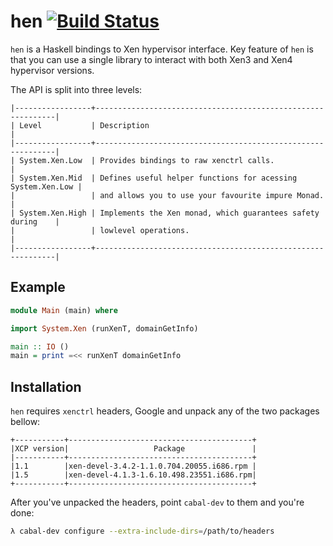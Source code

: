 hen [![Build Status][travis-img]][travis]
===

[travis]: http://travis-ci.org/selectel/hen
[travis-img]: https://secure.travis-ci.org/selectel/hen.png

`hen` is a Haskell bindings to Xen hypervisor interface. Key feature of
`hen` is that you can use a single library to interact with both Xen3 and
Xen4 hypervisor versions.

The API is split into three levels:

```
|-----------------+-------------------------------------------------------------|
| Level           | Description                                                 |
|-----------------+-------------------------------------------------------------|
| System.Xen.Low  | Provides bindings to raw xenctrl calls.                     |
| System.Xen.Mid  | Defines useful helper functions for acessing System.Xen.Low |
|                 | and allows you to use your favourite impure Monad.          |
| System.Xen.High | Implements the Xen monad, which guarantees safety during    |
|                 | lowlevel operations.                                        |
|-----------------+-------------------------------------------------------------|
```

Example
-------

```haskell
module Main (main) where

import System.Xen (runXenT, domainGetInfo)

main :: IO ()
main = print =<< runXenT domainGetInfo
```

Installation
------------

`hen` requires `xenctrl` headers, Google and unpack any of the two packages bellow:

```
+-----------+-----------------------------------------+
|XCP version|                   Package               |
|-----------+-----------------------------------------+
|1.1        |xen-devel-3.4.2-1.1.0.704.20055.i686.rpm |
|1.5        |xen-devel-4.1.3-1.6.10.498.23551.i686.rpm|
+-----------+-----------------------------------------+
```

After you've unpacked the headers, point `cabal-dev` to them and you're done:

```bash
λ cabal-dev configure --extra-include-dirs=/path/to/headers
```
